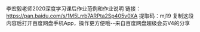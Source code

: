 

李宏毅老师2020深度学习课后作业范例和作业说明
链接：https://pan.baidu.com/s/1M5Lrrb7ARPta2Sp405v0XA 
提取码：mj19 
复制这段内容后打开百度网盘手机App，操作更方便哦--来自百度网盘超级会员V4的分享

